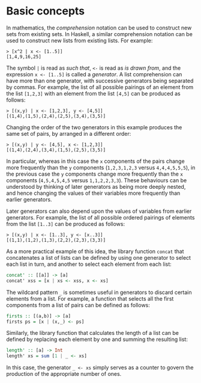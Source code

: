 # Basic concepts
In mathematics, the *comprehension* notation can be used to construct new sets from existing sets. In Haskell, a similar comprehension notation can be used to construct new lists from existing lists. For example:
```Shell
> [x^2 | x <- [1..5]]
[1,4,9,16,25]

```
The symbol `|` is read as *such that*, `<-` is read as *is drawn from*, and the expression `x <- [1..5]` is called a *generator*. A list comprehension can have more than one generator, with successive generators being separated by commas. For example, the list of all possible pairings of an element from the list `[1,2,3]` with an element from the list `[4,5]` can be produced as follows:
```Shell
> [(x,y) | x <- [1,2,3], y <- [4,5]]
[(1,4),(1,5),(2,4),(2,5),(3,4),(3,5)]

```
Changing the order of the two generators in this example produces the same set of pairs, by arranged in a different order:
```Shell
> [(x,y) | y <- [4,5], x <- [1,2,3]]
[(1,4),(2,4),(3,4),(1,5),(2,5),(3,5)]

```
In particular, whereas in this case the `x` components of the pairs change more frequently than the `y` components (`1,2,3,1,2,3` versus `4,4,4,5,5,5`), in the previous case the `y` components change more frequently than the `x` components (`4,5,4,5,4,5` versus `1,1,2,2,3,3`). These behaviours can be understood by thinking of later generators as being more deeply nested, and hence changing the values of their variables more frequently than earlier generators.

Later generators can also depend upon the values of variables from earlier generators. For example, the list of all possible ordered pairings of elements from the list `[1..3]` can be produced as follows:
```Shell
> [(x,y) | x <- [1..3], y <- [x..3]]
[(1,1),(1,2),(1,3),(2,2),(2,3),(3,3)]

```
As a more practical example of this idea, the library function `concat` that concatenates a list of lists can be defined by using one generator to select each list in turn, and another to select each element from each list:
```Haskell
concat' :: [[a]] -> [a]
concat' xss = [x | xs <- xss, x <- xs]

```
The wildcard pattern `_` is sometimes useful in generators to discard certain elements from a list. For example, a function that selects all the first components from a list of pairs can be defined as follows:
```Haskell
firsts :: [(a,b)] -> [a]
firsts ps = [x | (x,_) <- ps]

```
Similarly, the library function that calculates the length of a list can be defined by replacing each element by one and summing the resulting list:
```Haskell
length' :: [a] -> Int
length' xs = sum [1 | _ <- xs]

```
In this case, the generator `_ <- xs` simply serves as a counter to govern the production of the appropriate number of ones.
